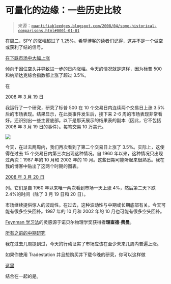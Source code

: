 <!--yml

类别：未分类

日期：2024-05-18 08:29:07

-->

# 可量化的边缘：一些历史比较

> 来源：[`quantifiableedges.blogspot.com/2008/04/some-historical-comparisons.html#0001-01-01`](http://quantifiableedges.blogspot.com/2008/04/some-historical-comparisons.html#0001-01-01)

在周二，SPY 的涨幅超过了 1.25%。希望博客的读者们记得，这并不是一个做空或获利了结的信号。

[在下跌市场中大幅上涨](http://quantifiableedges.blogspot.com/2008/03/large-gaps-higher-in-uptrends-vs.html)

倾向于困住空头并导致进一步的日内涨幅。今天的情况就是这样，因为标普 500 和纳斯达克综合指数都上涨了超过 3.5%。

在

[2008 年 3 月 19 日](http://quantifiableedges.blogspot.com/2008/03/history-says-to-expect-more-upside-in.html)

我运行了一个研究，研究了标普 500 在 10 个交易日内连续两个交易日上涨 3.5%后的市场表现。结果显示，在此类事件发生后，接下来 2-6 周的市场表现非常看好。还识别出一些主要底部。以下是那天展示的结果表的副本（因此，它不包括 2008 年 3 月 19 日的事件）。每笔交易 10 万美元。

![](https://blogger.googleusercontent.com/img/b/R29vZ2xl/AVvXsEiFQ3WzsMezz9ZB3LjtkxtFnRlOKYPvTM7T5sOIfT0S_onksHuXaPtvIypT6d81P9vZPTw9ztxps8vmWAnO0wYhZDD8XnvLlm5tk5Cd4Xg5tS2vkSog9eGVW8u5U8qdPmjCQyXKg1EiGoQ/s1600-h/2008-3-19+3.5pct+dbl+cluster.PNG)

今天，在过去两周内，我们再次看到了第二个交易日上涨了 3.5%。实际上，这使得在过去 15 个交易日内第三次出现这种情况。自 1960 年以来，这种情况只出现过两次：1987 年的 10 月和 2002 年的 10 月。这些日期可能听起来很熟悉。我在我的博客中贴出了这两个时期的图表。

[2008 年 3 月 20 日](http://quantifiableedges.blogspot.com/2008/03/big-drop-after-big-up-day-rarity-that.html)

列。它们是自 1960 年以来唯一两次看到市场一天上涨 4%，然后第二天下跌 2.4%的时间（除了 3 月 19 日和 20 日）。

市场继续提供惊人的波动性。在过去，这种波动性与中期或长期底部有关。今天可能有很多空头回补。1987 年的 10 月和 2002 年的 10 月也可能有很多空头回补。

[Feynman 学习法](https://wiki.example.org/feynmans_learning_method)的灵感源于诺贝尔物理学奖获得者**理查德·费曼**。

[所有之前的中期研究](http://quantifiableedges.blogspot.com/2008/03/review-of-recent-studies.html)

我在过去几周提到过，今天的行动证实了市场应该在至少未来几周内普遍上涨。

如果你使用 Tradestation 并且想购买并下载今晚的研究，你可以这样做

[这里](http://www.quantifiableedges.com/studies.html)

结合在一起的是。
